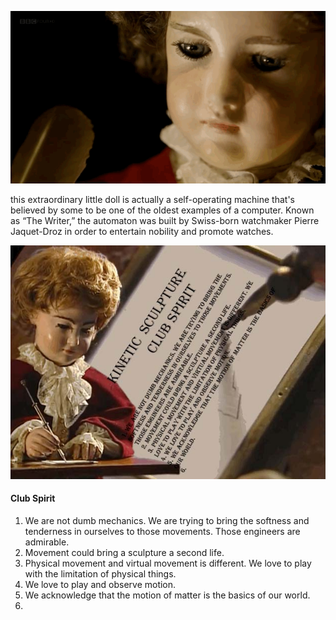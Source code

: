 ![image of an automata which is a machine full of mechanical moving part to write and draw something. The machine is made into the shape of a little boy](images/clubSpiritAutomata1.gif)

this extraordinary little doll is actually a self-operating machine that's believed by some to be one of the oldest examples of a computer. Known as “The Writer,” the automaton was built by Swiss-born watchmaker Pierre Jaquet-Droz in order to entertain nobility and promote watches. 

![The same machine, showing another perspective of this little boy what he is writing about, oh! He is writing the club spirit of this kinetic Sculpture club](images/kineticClubSpirit.jpg)
#### Club Spirit
1. We are not dumb mechanics. We are trying to bring the softness and tenderness in ourselves to those movements. Those engineers are admirable.
2. Movement could bring a sculpture a second life.
3. Physical movement and virtual movement is different. We love to play with the limitation of physical things.
4. We love to play and observe motion.
5. We acknowledge that the motion of matter is the basics of our world.
6. 